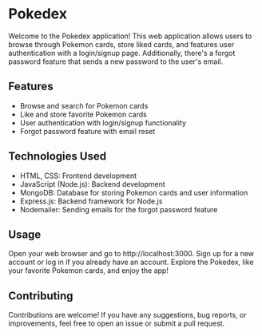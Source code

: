 # Pokedex
Welcome to the Pokedex application! This web application allows users to browse through Pokemon cards, store liked cards, and features user authentication with a login/signup page. Additionally, there's a forgot password feature that sends a new password to the user's email.

## Features
- Browse and search for Pokemon cards
- Like and store favorite Pokemon cards
- User authentication with login/signup functionality
- Forgot password feature with email reset

## Technologies Used
- HTML, CSS: Frontend development
- JavaScript (Node.js): Backend development
- MongoDB: Database for storing Pokemon cards and user information
- Express.js: Backend framework for Node.js
- Nodemailer: Sending emails for the forgot password feature

## Usage
Open your web browser and go to http://localhost:3000.
Sign up for a new account or log in if you already have an account.
Explore the Pokedex, like your favorite Pokemon cards, and enjoy the app!


## Contributing
Contributions are welcome! If you have any suggestions, bug reports, or improvements, feel free to open an issue or submit a pull request.
